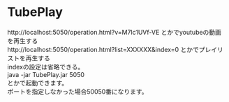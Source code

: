 # TubePlay
http://localhost:5050/operation.html?v=M7lc1UVf-VE とかでyoutubeの動画を再生する<br>
http://localhost:5050/operation.html?list=XXXXXX&index=0 とかでプレイリストを再生する<br>
indexの設定は省略できる。<br>
java -jar TubePlay.jar 5050<br>
とかで起動できます。<br>
ポートを指定しなかった場合50050番になります。